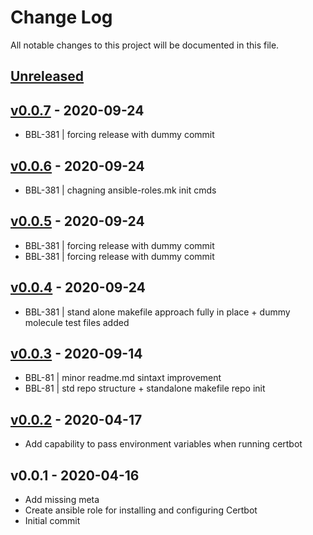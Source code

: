 # Change Log

All notable changes to this project will be documented in this file.

<a name="unreleased"></a>
## [Unreleased]



<a name="v0.0.7"></a>
## [v0.0.7] - 2020-09-24

- BBL-381 | forcing release with dummy commit


<a name="v0.0.6"></a>
## [v0.0.6] - 2020-09-24

- BBL-381 | chagning ansible-roles.mk init cmds


<a name="v0.0.5"></a>
## [v0.0.5] - 2020-09-24

- BBL-381 | forcing release with dummy commit
- BBL-381 | forcing release with dummy commit


<a name="v0.0.4"></a>
## [v0.0.4] - 2020-09-24

- BBL-381 | stand alone makefile approach fully in place + dummy molecule test files added


<a name="v0.0.3"></a>
## [v0.0.3] - 2020-09-14

- BBL-81 | minor readme.md sintaxt improvement
- BBL-81 | std repo structure + standalone makefile repo init


<a name="v0.0.2"></a>
## [v0.0.2] - 2020-04-17

- Add capability to pass environment variables when running certbot


<a name="v0.0.1"></a>
## v0.0.1 - 2020-04-16

- Add missing meta
- Create ansible role for installing and configuring Certbot
- Initial commit


[Unreleased]: https://github.com/binbashar/ansible-role-certbot/compare/v0.0.7...HEAD
[v0.0.7]: https://github.com/binbashar/ansible-role-certbot/compare/v0.0.6...v0.0.7
[v0.0.6]: https://github.com/binbashar/ansible-role-certbot/compare/v0.0.5...v0.0.6
[v0.0.5]: https://github.com/binbashar/ansible-role-certbot/compare/v0.0.4...v0.0.5
[v0.0.4]: https://github.com/binbashar/ansible-role-certbot/compare/v0.0.3...v0.0.4
[v0.0.3]: https://github.com/binbashar/ansible-role-certbot/compare/v0.0.2...v0.0.3
[v0.0.2]: https://github.com/binbashar/ansible-role-certbot/compare/v0.0.1...v0.0.2
